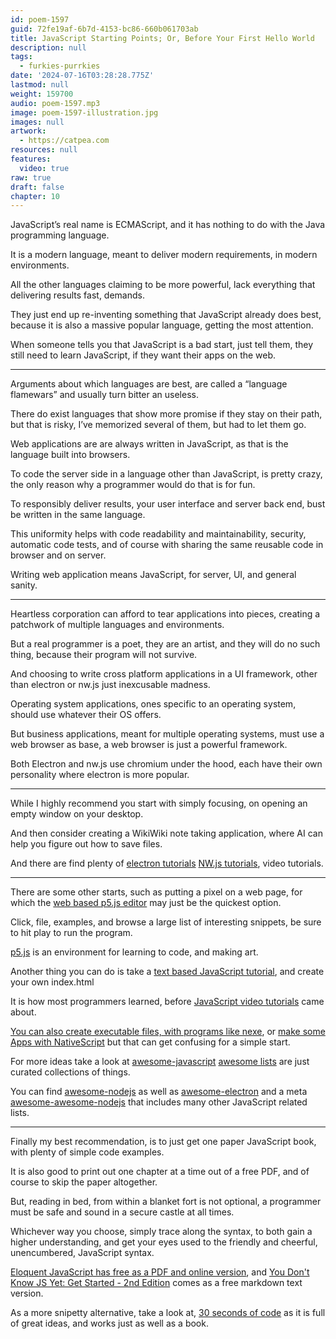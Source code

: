 ```yaml
---
id: poem-1597
guid: 72fe19af-6b7d-4153-bc86-660b061703ab
title: JavaScript Starting Points; Or, Before Your First Hello World
description: null
tags:
  - furkies-purrkies
date: '2024-07-16T03:28:28.775Z'
lastmod: null
weight: 159700
audio: poem-1597.mp3
image: poem-1597-illustration.jpg
images: null
artwork:
  - https://catpea.com
resources: null
features:
  video: true
raw: true
draft: false
chapter: 10
---
```


JavaScript’s real name is ECMAScript,
and it has nothing to do with the Java programming language.

It is a modern language, meant to deliver modern requirements,
in modern environments.

All the other languages claiming to be more powerful,
lack everything that delivering results fast, demands.

They just end up re-inventing something that JavaScript already does best,
because it is also a massive popular language, getting the most attention.

When someone tells you that JavaScript is a bad start,
just tell them, they still need to learn JavaScript, if they want their apps on the web.

---

Arguments about which languages are best,
are called a “language flamewars” and usually turn bitter an useless.

There do exist languages that show more promise if they stay on their path,
but that is risky, I’ve memorized several of them, but had to let them go.

Web applications are are always written in JavaScript,
as that is the language built into browsers.

To code the server side in a language other than JavaScript,
is pretty crazy, the only reason why a programmer would do that is for fun.

To responsibly deliver results, your user interface and server back end,
bust be written in the same language.

This uniformity helps with code readability and maintainability, security,
automatic code tests, and of course with sharing the same reusable code in browser and on server.

Writing web application means JavaScript,
for server, UI, and general sanity.

---

Heartless corporation can afford to tear applications into pieces,
creating a patchwork of multiple languages and environments.

But a real programmer is a poet, they are an artist,
and they will do no such thing, because their program will not survive.

And choosing to write cross platform applications in a UI framework,
other than electron or nw.js just inexcusable madness.

Operating system applications, ones specific to an operating system,
should use whatever their OS offers.

But business applications, meant for multiple operating systems,
must use a web browser as base, a web browser is just a powerful framework.

Both Electron and nw.js use chromium under the hood,
each have their own personality where electron is more popular.

---

While I highly recommend you start with simply focusing,
on opening an empty window on your desktop.

And then consider creating a WikiWiki note taking application,
where AI can help you figure out how to save files.

And there are find plenty of [electron tutorials][9] [NW.js tutorials][10],
video tutorials.

---

There are some other starts, such as putting a pixel on a web page,
for which the [web based p5.js editor][3] may just be the quickest option.

Click, file, examples, and browse a large list of interesting snippets,
be sure to hit play to run the program.

[p5.js][4] is an environment for learning to code,
and making art.

Another thing you can do is take a [text based JavaScript tutorial][5],
and create your own index.html

It is how most programmers learned,
before [JavaScript video tutorials][6] came about.

[You can also create executable files, with programs like nexe][7],
or [make some Apps with NativeScript][8] but that can get confusing for a simple start.

For more ideas take a look at [awesome-javascript][1]
[awesome lists][0] are just curated collections of things.

You can find [awesome-nodejs][11] as well as [awesome-electron][12]
and a meta [awesome-awesome-nodejs][13] that includes many other JavaScript related lists.

---

Finally my best recommendation, is to just get one paper JavaScript book,
with plenty of simple code examples.

It is also good to print out one chapter at a time out of a free PDF,
and of course to skip the paper altogether.

But, reading in bed, from within a blanket fort is not optional,
a programmer must be safe and sound in a secure castle at all times.

Whichever way you choose, simply trace along the syntax, to both gain a higher understanding,
and get your eyes used to the friendly and cheerful, unencumbered, JavaScript syntax.

[Eloquent JavaScript has free as a PDF and online version][15],
and [You Don't Know JS Yet: Get Started - 2nd Edition][16] comes as a free markdown text version.

As a more snipetty alternative, take a look at,
[30 seconds of code][14] as it is full of great ideas, and works just as well as a book.

[0]: https://github.com/topics/awesome-list
[1]: https://github.com/sorrycc/awesome-javascript
[2]: https://www.youtube.com/watch?v=YKq1b9CzToE
[3]: https://editor.p5js.org/
[4]: https://p5js.org/
[5]: https://javascript.info/
[6]: https://www.youtube.com/results?search_query=JavaScript+Tutorial
[7]: https://www.youtube.com/results?search_query=nexe+Node+Executable+Tutorial
[8]: https://www.youtube.com/results?search_query=NativeScript+Tutorial
[9]: https://www.youtube.com/results?search_query=Electron+Tutorial
[10]: https://www.youtube.com/results?search_query=NW.js+Tutorial
[11]: https://github.com/sindresorhus/awesome-nodejs
[12]: https://github.com/sindresorhus/awesome-electron
[13]: https://github.com/bnb/awesome-awesome-nodejs
[14]: https://www.30secondsofcode.org/
[15]: https://eloquentjavascript.net/
[16]: https://github.com/getify/You-Dont-Know-JS/blob/2nd-ed/get-started/README.md
